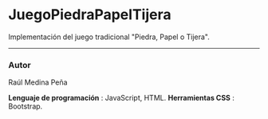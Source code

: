 # JuegoPiedraPapelTijera
Implementación del juego tradicional "Piedra, Papel o Tijera".

------------------------------
### Autor 
Raúl Medina Peña

__Lenguaje de programación__ : JavaScript, HTML.
__Herramientas CSS__ : Bootstrap.

